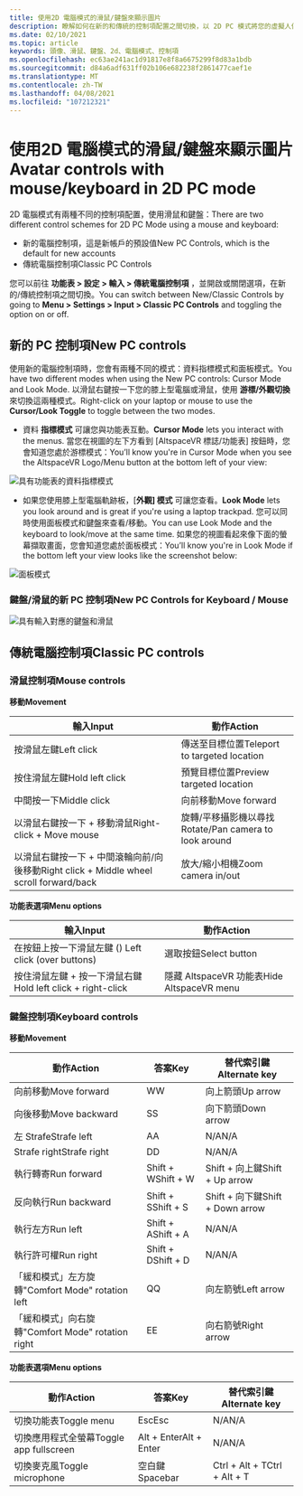 ```yaml
---
title: 使用2D 電腦模式的滑鼠/鍵盤來顯示圖片
description: 瞭解如何在新的和傳統的控制項配置之間切換，以 2D PC 模式將您的虛擬人偶與滑鼠和鍵盤移動。
ms.date: 02/10/2021
ms.topic: article
keywords: 頭像、滑鼠、鍵盤、2d、電腦模式、控制項
ms.openlocfilehash: ec63ae241ac1d91817e8f8a6675299f8d83a1bdb
ms.sourcegitcommit: d84a6adf631ff02b106e682238f2861477caef1e
ms.translationtype: MT
ms.contentlocale: zh-TW
ms.lasthandoff: 04/08/2021
ms.locfileid: "107212321"
---
```

# <a name="avatar-controls-with-mousekeyboard-in-2d-pc-mode"></a><span data-ttu-id="440d9-104">使用2D 電腦模式的滑鼠/鍵盤來顯示圖片</span><span class="sxs-lookup"><span data-stu-id="440d9-104">Avatar controls with mouse/keyboard in 2D PC mode</span></span>

<span data-ttu-id="440d9-105">2D 電腦模式有兩種不同的控制項配置，使用滑鼠和鍵盤：</span><span class="sxs-lookup"><span data-stu-id="440d9-105">There are two different control schemes for 2D PC Mode using a mouse and keyboard:</span></span>
* <span data-ttu-id="440d9-106">新的電腦控制項，這是新帳戶的預設值</span><span class="sxs-lookup"><span data-stu-id="440d9-106">New PC Controls, which is the default for new accounts</span></span>
* <span data-ttu-id="440d9-107">傳統電腦控制項</span><span class="sxs-lookup"><span data-stu-id="440d9-107">Classic PC Controls</span></span>

<span data-ttu-id="440d9-108">您可以前往 **功能表 > 設定 > 輸入 > 傳統電腦控制項** ，並開啟或關閉選項，在新的/傳統控制項之間切換。</span><span class="sxs-lookup"><span data-stu-id="440d9-108">You can switch between New/Classic Controls by going to **Menu > Settings > Input > Classic PC Controls** and toggling the option on or off.</span></span>

## <a name="new-pc-controls"></a><span data-ttu-id="440d9-109">新的 PC 控制項</span><span class="sxs-lookup"><span data-stu-id="440d9-109">New PC controls</span></span>

<span data-ttu-id="440d9-110">使用新的電腦控制項時，您會有兩種不同的模式：資料指標模式和面板模式。</span><span class="sxs-lookup"><span data-stu-id="440d9-110">You have two different modes when using the New PC controls: Cursor Mode and Look Mode.</span></span> <span data-ttu-id="440d9-111">以滑鼠右鍵按一下您的膝上型電腦或滑鼠，使用 **游標/外觀切換** 來切換這兩種模式。</span><span class="sxs-lookup"><span data-stu-id="440d9-111">Right-click on your laptop or mouse to use the **Cursor/Look Toggle** to toggle between the two modes.</span></span>

* <span data-ttu-id="440d9-112">資料 **指標模式** 可讓您與功能表互動。</span><span class="sxs-lookup"><span data-stu-id="440d9-112">**Cursor Mode** lets you interact with the menus.</span></span> <span data-ttu-id="440d9-113">當您在視圖的左下方看到 [AltspaceVR 標誌/功能表] 按鈕時，您會知道您處於游標模式：</span><span class="sxs-lookup"><span data-stu-id="440d9-113">You’ll know you're in Cursor Mode when you see the AltspaceVR Logo/Menu button at the bottom left of your view:</span></span>

![具有功能表的資料指標模式](images/avatar-controls-img-01.png)

* <span data-ttu-id="440d9-115">如果您使用膝上型電腦軌跡板，[**外觀] 模式** 可讓您查看。</span><span class="sxs-lookup"><span data-stu-id="440d9-115">**Look Mode** lets you look around and is great if you're using a laptop trackpad.</span></span> <span data-ttu-id="440d9-116">您可以同時使用面板模式和鍵盤來查看/移動。</span><span class="sxs-lookup"><span data-stu-id="440d9-116">You can use Look Mode and the keyboard to look/move at the same time.</span></span> <span data-ttu-id="440d9-117">如果您的視圖看起來像下面的螢幕擷取畫面，您會知道您處於面板模式：</span><span class="sxs-lookup"><span data-stu-id="440d9-117">You’ll know you're in Look Mode if the bottom left your view looks like the screenshot below:</span></span>

![面板模式](images/avatar-controls-img-02.png)

### <a name="new-pc-controls-for-keyboard--mouse"></a><span data-ttu-id="440d9-119">鍵盤/滑鼠的新 PC 控制項</span><span class="sxs-lookup"><span data-stu-id="440d9-119">New PC Controls for Keyboard / Mouse</span></span>

![具有輸入對應的鍵盤和滑鼠](images/avatar-controls-img-03.png)

## <a name="classic-pc-controls"></a><span data-ttu-id="440d9-121">傳統電腦控制項</span><span class="sxs-lookup"><span data-stu-id="440d9-121">Classic PC controls</span></span> 

### <a name="mouse-controls"></a><span data-ttu-id="440d9-122">滑鼠控制項</span><span class="sxs-lookup"><span data-stu-id="440d9-122">Mouse controls</span></span>

<span data-ttu-id="440d9-123">**移動**</span><span class="sxs-lookup"><span data-stu-id="440d9-123">**Movement**</span></span>

| <span data-ttu-id="440d9-124">輸入</span><span class="sxs-lookup"><span data-stu-id="440d9-124">Input</span></span> | <span data-ttu-id="440d9-125">動作</span><span class="sxs-lookup"><span data-stu-id="440d9-125">Action</span></span> |
|---|---|
| <span data-ttu-id="440d9-126">按滑鼠左鍵</span><span class="sxs-lookup"><span data-stu-id="440d9-126">Left click</span></span> | <span data-ttu-id="440d9-127">傳送至目標位置</span><span class="sxs-lookup"><span data-stu-id="440d9-127">Teleport to targeted location</span></span> |
| <span data-ttu-id="440d9-128">按住滑鼠左鍵</span><span class="sxs-lookup"><span data-stu-id="440d9-128">Hold left click</span></span> | <span data-ttu-id="440d9-129">預覽目標位置</span><span class="sxs-lookup"><span data-stu-id="440d9-129">Preview targeted location</span></span> |
| <span data-ttu-id="440d9-130">中間按一下</span><span class="sxs-lookup"><span data-stu-id="440d9-130">Middle click</span></span> | <span data-ttu-id="440d9-131">向前移動</span><span class="sxs-lookup"><span data-stu-id="440d9-131">Move forward</span></span> |
| <span data-ttu-id="440d9-132">以滑鼠右鍵按一下 + 移動滑鼠</span><span class="sxs-lookup"><span data-stu-id="440d9-132">Right-click + Move mouse</span></span> | <span data-ttu-id="440d9-133">旋轉/平移攝影機以尋找</span><span class="sxs-lookup"><span data-stu-id="440d9-133">Rotate/Pan camera to look around</span></span> |
| <span data-ttu-id="440d9-134">以滑鼠右鍵按一下 + 中間滾輪向前/向後移動</span><span class="sxs-lookup"><span data-stu-id="440d9-134">Right click + Middle wheel scroll forward/back</span></span> | <span data-ttu-id="440d9-135">放大/縮小相機</span><span class="sxs-lookup"><span data-stu-id="440d9-135">Zoom camera in/out</span></span> |

<span data-ttu-id="440d9-136">**功能表選項**</span><span class="sxs-lookup"><span data-stu-id="440d9-136">**Menu options**</span></span>

| <span data-ttu-id="440d9-137">輸入</span><span class="sxs-lookup"><span data-stu-id="440d9-137">Input</span></span> | <span data-ttu-id="440d9-138">動作</span><span class="sxs-lookup"><span data-stu-id="440d9-138">Action</span></span> |
|---|---|
| <span data-ttu-id="440d9-139">在按鈕上按一下滑鼠左鍵 () </span><span class="sxs-lookup"><span data-stu-id="440d9-139">Left click (over buttons)</span></span> | <span data-ttu-id="440d9-140">選取按鈕</span><span class="sxs-lookup"><span data-stu-id="440d9-140">Select button</span></span> |
| <span data-ttu-id="440d9-141">按住滑鼠左鍵 + 按一下滑鼠右鍵</span><span class="sxs-lookup"><span data-stu-id="440d9-141">Hold left click + right-click</span></span> | <span data-ttu-id="440d9-142">隱藏 AltspaceVR 功能表</span><span class="sxs-lookup"><span data-stu-id="440d9-142">Hide AltspaceVR menu</span></span> |

### <a name="keyboard-controls"></a><span data-ttu-id="440d9-143">鍵盤控制項</span><span class="sxs-lookup"><span data-stu-id="440d9-143">Keyboard controls</span></span>

<span data-ttu-id="440d9-144">**移動**</span><span class="sxs-lookup"><span data-stu-id="440d9-144">**Movement**</span></span>

| <span data-ttu-id="440d9-145">動作</span><span class="sxs-lookup"><span data-stu-id="440d9-145">Action</span></span> | <span data-ttu-id="440d9-146">答案</span><span class="sxs-lookup"><span data-stu-id="440d9-146">Key</span></span> | <span data-ttu-id="440d9-147">替代索引鍵</span><span class="sxs-lookup"><span data-stu-id="440d9-147">Alternate key</span></span> |
|---|---|---|
| <span data-ttu-id="440d9-148">向前移動</span><span class="sxs-lookup"><span data-stu-id="440d9-148">Move forward</span></span> | <span data-ttu-id="440d9-149">W</span><span class="sxs-lookup"><span data-stu-id="440d9-149">W</span></span> | <span data-ttu-id="440d9-150">向上箭頭</span><span class="sxs-lookup"><span data-stu-id="440d9-150">Up arrow</span></span> |
| <span data-ttu-id="440d9-151">向後移動</span><span class="sxs-lookup"><span data-stu-id="440d9-151">Move backward</span></span> | <span data-ttu-id="440d9-152">S</span><span class="sxs-lookup"><span data-stu-id="440d9-152">S</span></span> | <span data-ttu-id="440d9-153">向下箭頭</span><span class="sxs-lookup"><span data-stu-id="440d9-153">Down arrow</span></span> |
| <span data-ttu-id="440d9-154">左 Strafe</span><span class="sxs-lookup"><span data-stu-id="440d9-154">Strafe left</span></span> | <span data-ttu-id="440d9-155">A</span><span class="sxs-lookup"><span data-stu-id="440d9-155">A</span></span> | <span data-ttu-id="440d9-156">N/A</span><span class="sxs-lookup"><span data-stu-id="440d9-156">N/A</span></span> |
| <span data-ttu-id="440d9-157">Strafe right</span><span class="sxs-lookup"><span data-stu-id="440d9-157">Strafe right</span></span> | <span data-ttu-id="440d9-158">D</span><span class="sxs-lookup"><span data-stu-id="440d9-158">D</span></span> | <span data-ttu-id="440d9-159">N/A</span><span class="sxs-lookup"><span data-stu-id="440d9-159">N/A</span></span> |
| <span data-ttu-id="440d9-160">執行轉寄</span><span class="sxs-lookup"><span data-stu-id="440d9-160">Run forward</span></span> | <span data-ttu-id="440d9-161">Shift + W</span><span class="sxs-lookup"><span data-stu-id="440d9-161">Shift + W</span></span> | <span data-ttu-id="440d9-162">Shift + 向上鍵</span><span class="sxs-lookup"><span data-stu-id="440d9-162">Shift + Up arrow</span></span> |
| <span data-ttu-id="440d9-163">反向執行</span><span class="sxs-lookup"><span data-stu-id="440d9-163">Run backward</span></span> | <span data-ttu-id="440d9-164">Shift + S</span><span class="sxs-lookup"><span data-stu-id="440d9-164">Shift + S</span></span> | <span data-ttu-id="440d9-165">Shift + 向下鍵</span><span class="sxs-lookup"><span data-stu-id="440d9-165">Shift + Down arrow</span></span> |
| <span data-ttu-id="440d9-166">執行左方</span><span class="sxs-lookup"><span data-stu-id="440d9-166">Run left</span></span> | <span data-ttu-id="440d9-167">Shift + A</span><span class="sxs-lookup"><span data-stu-id="440d9-167">Shift + A</span></span> | <span data-ttu-id="440d9-168">N/A</span><span class="sxs-lookup"><span data-stu-id="440d9-168">N/A</span></span> |
| <span data-ttu-id="440d9-169">執行許可權</span><span class="sxs-lookup"><span data-stu-id="440d9-169">Run right</span></span> | <span data-ttu-id="440d9-170">Shift + D</span><span class="sxs-lookup"><span data-stu-id="440d9-170">Shift + D</span></span> | <span data-ttu-id="440d9-171">N/A</span><span class="sxs-lookup"><span data-stu-id="440d9-171">N/A</span></span> |
| <span data-ttu-id="440d9-172">「緩和模式」左方旋轉</span><span class="sxs-lookup"><span data-stu-id="440d9-172">"Comfort Mode" rotation left</span></span> | <span data-ttu-id="440d9-173">Q</span><span class="sxs-lookup"><span data-stu-id="440d9-173">Q</span></span> | <span data-ttu-id="440d9-174">向左箭號</span><span class="sxs-lookup"><span data-stu-id="440d9-174">Left arrow</span></span> |
| <span data-ttu-id="440d9-175">「緩和模式」向右旋轉</span><span class="sxs-lookup"><span data-stu-id="440d9-175">"Comfort Mode" rotation right</span></span> | <span data-ttu-id="440d9-176">E</span><span class="sxs-lookup"><span data-stu-id="440d9-176">E</span></span> | <span data-ttu-id="440d9-177">向右箭號</span><span class="sxs-lookup"><span data-stu-id="440d9-177">Right arrow</span></span> |

<span data-ttu-id="440d9-178">**功能表選項**</span><span class="sxs-lookup"><span data-stu-id="440d9-178">**Menu options**</span></span>

| <span data-ttu-id="440d9-179">動作</span><span class="sxs-lookup"><span data-stu-id="440d9-179">Action</span></span> | <span data-ttu-id="440d9-180">答案</span><span class="sxs-lookup"><span data-stu-id="440d9-180">Key</span></span> | <span data-ttu-id="440d9-181">替代索引鍵</span><span class="sxs-lookup"><span data-stu-id="440d9-181">Alternate key</span></span> |
|---|---|---|
| <span data-ttu-id="440d9-182">切換功能表</span><span class="sxs-lookup"><span data-stu-id="440d9-182">Toggle menu</span></span> | <span data-ttu-id="440d9-183">Esc</span><span class="sxs-lookup"><span data-stu-id="440d9-183">Esc</span></span> | <span data-ttu-id="440d9-184">N/A</span><span class="sxs-lookup"><span data-stu-id="440d9-184">N/A</span></span> |
| <span data-ttu-id="440d9-185">切換應用程式全螢幕</span><span class="sxs-lookup"><span data-stu-id="440d9-185">Toggle app fullscreen</span></span> | <span data-ttu-id="440d9-186">Alt + Enter</span><span class="sxs-lookup"><span data-stu-id="440d9-186">Alt + Enter</span></span> | <span data-ttu-id="440d9-187">N/A</span><span class="sxs-lookup"><span data-stu-id="440d9-187">N/A</span></span> |
| <span data-ttu-id="440d9-188">切換麥克風</span><span class="sxs-lookup"><span data-stu-id="440d9-188">Toggle microphone</span></span> | <span data-ttu-id="440d9-189">空白鍵</span><span class="sxs-lookup"><span data-stu-id="440d9-189">Spacebar</span></span> | <span data-ttu-id="440d9-190">Ctrl + Alt + T</span><span class="sxs-lookup"><span data-stu-id="440d9-190">Ctrl + Alt + T</span></span> |